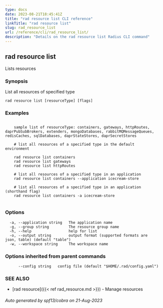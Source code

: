```yaml
---
type: docs
date: 2023-08-21T18:45:41Z
title: "rad resource list CLI reference"
linkTitle: "rad resource list"
slug: rad_resource_list
url: /reference/cli/rad_resource_list/
description: "Details on the rad resource list Radius CLI command"
---
```

## rad resource list

Lists resources

### Synopsis

List all resources of specified type

```
rad resource list [resourceType] [flags]
```

### Examples

```

	sample list of resourceType: containers, gateways, httpRoutes, daprPubSubBrokers, extenders, mongoDatabases, rabbitMQMessageQueues, redisCaches, sqlDatabases, daprStateStores, daprSecretStores

	# list all resources of a specified type in the default environment

	rad resource list containers
	rad resource list gateways
	rad resource list httpRoutes

	# list all resources of a specified type in an application
	rad resource list containers --application icecream-store
	
	# list all resources of a specified type in an application (shorthand flag)
	rad resource list containers -a icecream-store
	
```

### Options

```
  -a, --application string   The application name
  -g, --group string         The resource group name
  -h, --help                 help for list
  -o, --output string        output format (supported formats are json, table) (default "table")
  -w, --workspace string     The workspace name
```

### Options inherited from parent commands

```
      --config string   config file (default "$HOME/.rad/config.yaml")
```

### SEE ALSO

* [rad resource]({{< ref rad_resource.md >}})	 - Manage resources

###### Auto generated by spf13/cobra on 21-Aug-2023
